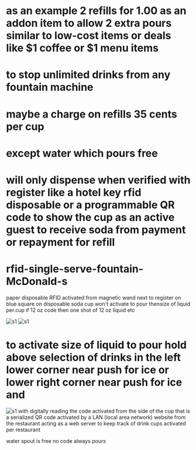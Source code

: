 # as an example 2 refills for 1.00 as an addon item to allow 2 extra pours similar to low-cost items or deals like $1 coffee or $1 menu items

# to stop unlimited drinks from any fountain machine
# maybe a charge on refills 35 cents per cup
# except water which pours free
# will only dispense when verified with register like a hotel key rfid disposable or a programmable QR code to show the cup as an active guest to receive soda from payment or repayment for refill
# rfid-single-serve-fountain-McDonald-s
paper disposable RFID activated from magnetic wand next to register on blue square on disposable soda cup
won't activate to pour thensize of liquid per.cup if 12 oz code then one shot of 12 oz liquid etc

![s1](https://raw.githubusercontent.com/c4pt000/rfid-single-serve-fountain-McDonald-s/main/IMG_20220227_090055334~2.jpg)
![s1](https://raw.githubusercontent.com/c4pt000/rfid-single-serve-fountain-McDonald-s/main/IMG_20220327_171204273~2.jpg)
# to activate size of liquid to pour hold above selection of drinks in the left lower corner near push for ice or lower right corner near push for ice and 
![s1](https://raw.githubusercontent.com/c4pt000/rfid-single-serve-fountain-McDonald-s/main/Screenshot_20220227-091840-957~3.png)
with digitally reading the code activated from the side of the cup that is a serialized QR code activated by a LAN (local area network) website from the restaurant acting as a web server to keep track of drink cups activated per restaurant


water spout is free no code always pours
